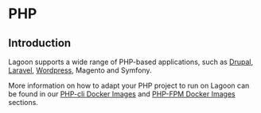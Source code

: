 # PHP

## Introduction

Lagoon supports a wide range of PHP-based applications, such as [Drupal](./drupal/index.md), [Laravel](laravel.md), [Wordpress](wordpress.md), Magento and Symfony.

More information on how to adapt your PHP project to run on Lagoon can be found in our [PHP-cli Docker Images](../docker-images/php-cli.md) and [PHP-FPM Docker Images](../docker-images/php-fpm.md) sections.
